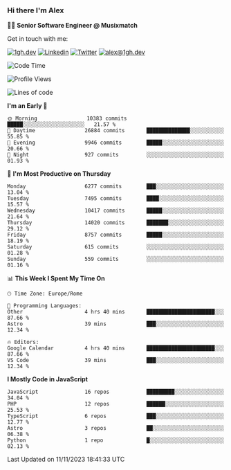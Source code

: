 ### Hi there I'm Alex

👨‍💻 __Senior Software Engineer @ Musixmatch__

Get in touch with me:

[![1gh.dev](https://img.shields.io/static/v1?label=1gh.dev&message=%20&color=red&logo=&style=flat-square&logoColor=white)](https://www.1gh.dev/)
[![Linkedin](https://img.shields.io/static/v1?label=Linkedin&message=%20&color=blue&logo=Linkedin&style=flat-square&logoColor=white)](https://linkedin.com/in/alexghirelli)
[![Twitter](https://img.shields.io/static/v1?label=Twitter&message=%20&color=blue&logo=Twitter&style=flat-square&logoColor=white)](https://twitter.com/alexGhirelli)
[![alex@1gh.dev](https://img.shields.io/static/v1?label=alex@1gh.dev&message=%20&color=red&logo=gmail&style=flat-square&logoColor=white)](mailto:alex@1gh.dev)

<!--START_SECTION:waka-->
![Code Time](http://img.shields.io/badge/Code%20Time-7%2C622%20hrs-blue)

![Profile Views](http://img.shields.io/badge/Profile%20Views-3-blue)

![Lines of code](https://img.shields.io/badge/From%20Hello%20World%20I%27ve%20Written-138.3%20million%20lines%20of%20code-blue)

**I'm an Early 🐤** 

```text
🌞 Morning                10383 commits       █████░░░░░░░░░░░░░░░░░░░░   21.57 % 
🌆 Daytime                26884 commits       ██████████████░░░░░░░░░░░   55.85 % 
🌃 Evening                9946 commits        █████░░░░░░░░░░░░░░░░░░░░   20.66 % 
🌙 Night                  927 commits         ░░░░░░░░░░░░░░░░░░░░░░░░░   01.93 % 
```
📅 **I'm Most Productive on Thursday** 

```text
Monday                   6277 commits        ███░░░░░░░░░░░░░░░░░░░░░░   13.04 % 
Tuesday                  7495 commits        ████░░░░░░░░░░░░░░░░░░░░░   15.57 % 
Wednesday                10417 commits       █████░░░░░░░░░░░░░░░░░░░░   21.64 % 
Thursday                 14020 commits       ███████░░░░░░░░░░░░░░░░░░   29.12 % 
Friday                   8757 commits        █████░░░░░░░░░░░░░░░░░░░░   18.19 % 
Saturday                 615 commits         ░░░░░░░░░░░░░░░░░░░░░░░░░   01.28 % 
Sunday                   559 commits         ░░░░░░░░░░░░░░░░░░░░░░░░░   01.16 % 
```


📊 **This Week I Spent My Time On** 

```text
🕑︎ Time Zone: Europe/Rome

💬 Programming Languages: 
Other                    4 hrs 40 mins       ██████████████████████░░░   87.66 % 
Astro                    39 mins             ███░░░░░░░░░░░░░░░░░░░░░░   12.34 % 

🔥 Editors: 
Google Calendar          4 hrs 40 mins       ██████████████████████░░░   87.66 % 
VS Code                  39 mins             ███░░░░░░░░░░░░░░░░░░░░░░   12.34 % 
```

**I Mostly Code in JavaScript** 

```text
JavaScript               16 repos            █████████░░░░░░░░░░░░░░░░   34.04 % 
PHP                      12 repos            ██████░░░░░░░░░░░░░░░░░░░   25.53 % 
TypeScript               6 repos             ███░░░░░░░░░░░░░░░░░░░░░░   12.77 % 
Astro                    3 repos             ██░░░░░░░░░░░░░░░░░░░░░░░   06.38 % 
Python                   1 repo              █░░░░░░░░░░░░░░░░░░░░░░░░   02.13 % 
```




 Last Updated on 11/11/2023 18:41:33 UTC
<!--END_SECTION:waka-->

